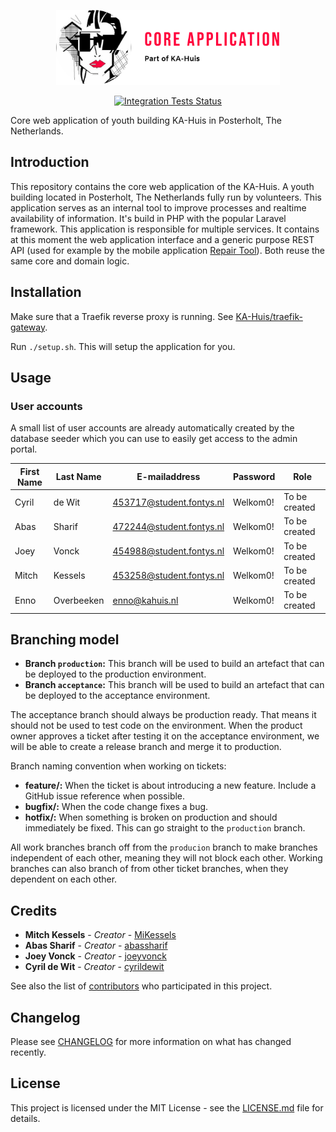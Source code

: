 <p align="center"><img src="/art/project-logo.svg" alt="Logo Core Application" height="120"></p>

<p align="center">
<a href="https://github.com/KA-Huis/space-management/actions"><img src="https://github.com/KA-Huis/space-management/actions/workflows/run-tests.yml/badge.svg?branch=acceptance" alt="Integration Tests Status"></a>
</p>

Core web application of youth building KA-Huis in Posterholt, The Netherlands.

## Introduction

This repository contains the core web application of the KA-Huis. A youth building located in Posterholt, The Netherlands fully run by volunteers. This application serves as an internal tool to improve processes and realtime availability of information. It's build in PHP with the popular Laravel framework. This application is responsible for multiple services. It contains at this moment the web application interface and a generic purpose REST API (used for example by the mobile application [Repair Tool](https://github.com/KA-Huis/repair-tool)). Both reuse the same core and domain logic. 

## Installation

Make sure that a Traefik reverse proxy is running. See [KA-Huis/traefik-gateway](https://github.com/KA-Huis/traefik-gateway).

Run `./setup.sh`. This will setup the application for you.

## Usage

### User accounts

A small list of user accounts are already automatically created by the database seeder which you can use to easily get access to the admin portal.

| First Name | Last Name | E-mailaddress | Password | Role |
|------------|-----------|---------------|----------|------|
| Cyril | de Wit | 453717@student.fontys.nl| Welkom0! | To be created |
| Abas | Sharif | 472244@student.fontys.nl| Welkom0! | To be created |
| Joey | Vonck | 454988@student.fontys.nl| Welkom0! | To be created |
| Mitch | Kessels | 453258@student.fontys.nl| Welkom0! | To be created |
| Enno | Overbeeken | enno@kahuis.nl| Welkom0! | To be created |

## Branching model

* **Branch `production`:** This branch will be used to build an artefact that can be deployed to the production environment.
* **Branch `acceptance`:** This branch will be used to build an artefact that can be deployed to the acceptance environment.

The acceptance branch should always be production ready. That means it should not be used to test code on the environment. When the product owner approves a ticket after testing it on the acceptance environment, we will be able to create a release branch and merge it to production.

Branch naming convention when working on tickets:

* **feature/<short-feature-description>:** When the ticket is about introducing a new feature. Include a GitHub issue reference when possible.
* **bugfix/<short-bugfix-description>:** When the code change fixes a bug.
* **hotfix/<short-hotfix-description>:** When something is broken on production and should immediately be fixed. This can go straight to the `production` branch.

All work branches branch off from the `producion` branch to make branches independent of each other, meaning they will not block each other. Working branches can also branch of from other ticket branches, when they dependent on each other.

## Credits

* **Mitch Kessels** - _Creator_ - [MiKessels](https://github.com/MiKessels)
* **Abas Sharif** - _Creator_ - [abassharif](https://github.com/abassharif)
* **Joey Vonck** - _Creator_ - [joeyvonck](https://github.com/joeyvonck)
* **Cyril de Wit** - _Creator_ - [cyrildewit](https://github.com/cyrildewit)

See also the list of [contributors](https://github.com/KA-Huis/space-management/graphs/contributors) who participated in this project.

## Changelog

Please see [CHANGELOG](CHANGELOG-2.0.md) for more information on what has changed recently.

## License

This project is licensed under the MIT License - see the [LICENSE.md](LICENSE.md) file for details.
